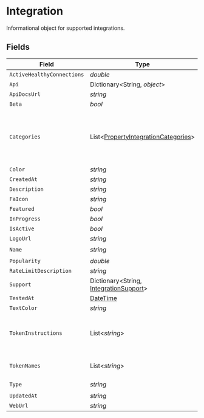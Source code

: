 # Integration

Informational object for supported integrations.


## Fields

| Field                                                                                           | Type                                                                                            | Required                                                                                        | Description                                                                                     |
| ----------------------------------------------------------------------------------------------- | ----------------------------------------------------------------------------------------------- | ----------------------------------------------------------------------------------------------- | ----------------------------------------------------------------------------------------------- |
| `ActiveHealthyConnections`                                                                      | *double*                                                                                        | :heavy_minus_sign:                                                                              | N/A                                                                                             |
| `Api`                                                                                           | Dictionary<String, *object*>                                                                    | :heavy_minus_sign:                                                                              | N/A                                                                                             |
| `ApiDocsUrl`                                                                                    | *string*                                                                                        | :heavy_minus_sign:                                                                              | N/A                                                                                             |
| `Beta`                                                                                          | *bool*                                                                                          | :heavy_minus_sign:                                                                              | N/A                                                                                             |
| `Categories`                                                                                    | List<[PropertyIntegrationCategories](../../Models/Components/PropertyIntegrationCategories.md)> | :heavy_check_mark:                                                                              | The categories of support solutions that this integration has                                   |
| `Color`                                                                                         | *string*                                                                                        | :heavy_minus_sign:                                                                              | N/A                                                                                             |
| `CreatedAt`                                                                                     | *string*                                                                                        | :heavy_minus_sign:                                                                              | N/A                                                                                             |
| `Description`                                                                                   | *string*                                                                                        | :heavy_minus_sign:                                                                              | N/A                                                                                             |
| `FaIcon`                                                                                        | *string*                                                                                        | :heavy_minus_sign:                                                                              | N/A                                                                                             |
| `Featured`                                                                                      | *bool*                                                                                          | :heavy_minus_sign:                                                                              | N/A                                                                                             |
| `InProgress`                                                                                    | *bool*                                                                                          | :heavy_minus_sign:                                                                              | N/A                                                                                             |
| `IsActive`                                                                                      | *bool*                                                                                          | :heavy_minus_sign:                                                                              | N/A                                                                                             |
| `LogoUrl`                                                                                       | *string*                                                                                        | :heavy_minus_sign:                                                                              | N/A                                                                                             |
| `Name`                                                                                          | *string*                                                                                        | :heavy_check_mark:                                                                              | N/A                                                                                             |
| `Popularity`                                                                                    | *double*                                                                                        | :heavy_minus_sign:                                                                              | N/A                                                                                             |
| `RateLimitDescription`                                                                          | *string*                                                                                        | :heavy_minus_sign:                                                                              | N/A                                                                                             |
| `Support`                                                                                       | Dictionary<String, [IntegrationSupport](../../Models/Components/IntegrationSupport.md)>         | :heavy_minus_sign:                                                                              | N/A                                                                                             |
| `TestedAt`                                                                                      | [DateTime](https://learn.microsoft.com/en-us/dotnet/api/system.datetime?view=net-5.0)           | :heavy_minus_sign:                                                                              | N/A                                                                                             |
| `TextColor`                                                                                     | *string*                                                                                        | :heavy_minus_sign:                                                                              | N/A                                                                                             |
| `TokenInstructions`                                                                             | List<*string*>                                                                                  | :heavy_minus_sign:                                                                              | instructions for the user on how to find the token/key                                          |
| `TokenNames`                                                                                    | List<*string*>                                                                                  | :heavy_minus_sign:                                                                              | if auth_types = 'token'                                                                         |
| `Type`                                                                                          | *string*                                                                                        | :heavy_check_mark:                                                                              | N/A                                                                                             |
| `UpdatedAt`                                                                                     | *string*                                                                                        | :heavy_minus_sign:                                                                              | N/A                                                                                             |
| `WebUrl`                                                                                        | *string*                                                                                        | :heavy_minus_sign:                                                                              | N/A                                                                                             |